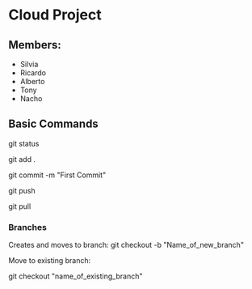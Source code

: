 # Cloud Project

## Members:

* Silvia
* Ricardo
* Alberto
* Tony
* Nacho




## Basic Commands

git status

git add .

git commit -m "First Commit"

git push

git pull


### Branches

Creates and moves to branch:
git checkout -b "Name_of_new_branch"

Move to existing branch:

git checkout "name_of_existing_branch"

